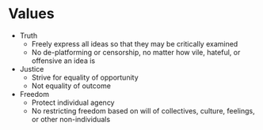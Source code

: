 # Values
- Truth
    - Freely express all ideas so that they may be critically examined
    - No de-platforming or censorship, no matter how vile, hateful, or offensive an idea is 
- Justice
    - Strive for equality of opportunity
    - Not equality of outcome
- Freedom
    - Protect individual agency
    - No restricting freedom based on will of collectives, culture, feelings, or other non-individuals
